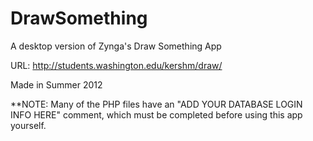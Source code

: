 DrawSomething
=============

A desktop version of Zynga's Draw Something App

URL: http://students.washington.edu/kershm/draw/

Made in Summer 2012

**NOTE: Many of the PHP files have an "ADD YOUR DATABASE LOGIN INFO HERE" comment, which must be completed before
using this app yourself.
